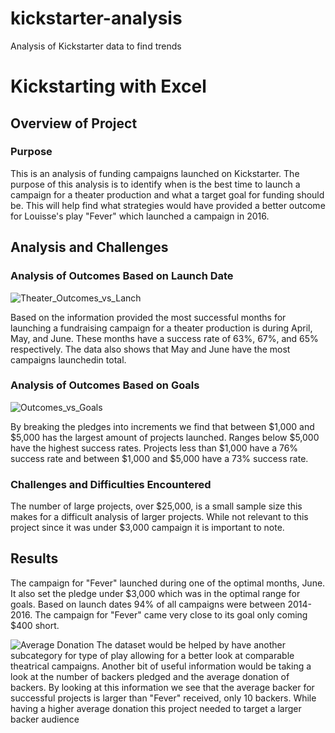# kickstarter-analysis
Analysis of Kickstarter data to find trends
# Kickstarting with Excel

## Overview of Project

### Purpose

This is an analysis of funding campaigns launched on Kickstarter. The purpose of this analysis is to identify when is the best time to launch a campaign for a theater production and what a target goal for funding should be. This will help find what strategies would have provided a better outcome for Louisse's play "Fever" which launched a campaign in 2016. 
  
## Analysis and Challenges

### Analysis of Outcomes Based on Launch Date
![Theater_Outcomes_vs_Lanch](https://user-images.githubusercontent.com/80363261/111892756-39bdb600-89cc-11eb-9518-6cbcfcd7748f.png)

Based on the information provided the most successful months for launching a fundraising campaign for a theater production is during April, May, and June. These months have a success rate of 63%, 67%, and 65% respectively. The data also shows that May and June have the most campaigns launchedin total. 

### Analysis of Outcomes Based on Goals
![Outcomes_vs_Goals](https://user-images.githubusercontent.com/80363261/111892750-2f9bb780-89cc-11eb-947d-c3cfb54d44a9.png)

By breaking the pledges into increments we find that between $1,000 and $5,000 has the largest amount of projects launched. Ranges below $5,000 have the highest success rates. Projects less than $1,000 have a 76% success rate and between $1,000 and $5,000 have a 73% success rate.

### Challenges and Difficulties Encountered

The number of large projects, over $25,000, is a small sample size this makes for a difficult analysis of larger projects. While not relevant to this project since it was under $3,000 campaign it is important to note.  
## Results

The campaign for "Fever" launched during one of the optimal months, June. It also set the pledge under $3,000 which was in the optimal range for goals. Based on launch dates 94% of all campaigns were between 2014-2016. The campaign for "Fever" came very close to its goal only coming $400 short. 

![Average Donation](https://user-images.githubusercontent.com/80363261/111892803-a5078800-89cc-11eb-8256-ebfcdd984afc.png)
The dataset would be helped by have another subcategory for type of play allowing for a better look at comparable theatrical campaigns. Another bit of useful information would be taking a look at the number of backers pledged and the average donation of backers. By looking at this information we see that the average backer for successful projects is larger than "Fever" received, only 10 backers. While having a higher average donation this project needed to target a larger backer audience 

